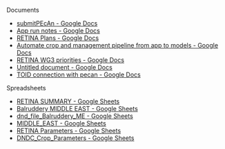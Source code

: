 
Documents 

- [submitPEcAn - Google Docs](https://docs.google.com/document/d/16AUeRe-CEZbQICivYZnKnluAqJ1gRqxzIVecMO-5xzQ/edit)
- [App run notes - Google Docs](https://docs.google.com/document/d/1yh2tYjXjzYdPHhQ3S380kVUsWwXMNc6yKem_LnnaDnU/edit)
- [RETINA Plans - Google Docs](https://docs.google.com/document/d/1uxzFWZDImBiTvgKQBTSYck0lRNFZF5M5JRl2nrSzTwU/edit#heading=h.mcboaya3qzrp)
- [Automate crop and management pipeline from app to models - Google Docs](https://docs.google.com/document/d/1PFfnSEc1JpMBQ2MUik53msjgfGLAkjfvX2Whp59ubKI/edit)
- [RETINA WG3 priorities - Google Docs](https://docs.google.com/document/d/1hILJitsoE5NK6JEPiK1DA5gSDKZiVi2hp_CvUs-PJWU/edit)
- [Untitled document - Google Docs](https://docs.google.com/document/d/1FcwXeGAgW82qOOPQKUoiq8aHf4t9cJSuXNFwbwmkRsU/edit)
- [TOID connection with pecan - Google Docs](https://docs.google.com/document/d/1v9jc8RGmmRrM3w293gi2OUb5CWPuaAY6SXk53zWTYr4/edit)

Spreadsheets

- [RETINA SUMMARY - Google Sheets](https://docs.google.com/spreadsheets/d/1QfjZ4zl9B0b7IRJTRYnSqa6ViOeiD1NH2BYPX0rnTpI/edit#gid=634122475)
- [Balruddery MIDDLE EAST - Google Sheets](https://docs.google.com/spreadsheets/d/1IF2zU0LgJ93azsSq9gfANGgeOTIH9QQXZ4l64f8qmT8/edit#gid=175168022)
- [dnd_file_Balruddery_ME - Google Sheets](https://docs.google.com/spreadsheets/d/1a7BPJeDsbkXSjooE0AOpmJ62pYZ6RstN7kpRDa7ai1Y/edit#gid=908113233)
- [MIDDLE_EAST - Google Sheets](https://docs.google.com/spreadsheets/d/1o0jyahu49btRfEHxrNSEpFmOHK8r8t56LAw7K5s-wTg/edit#gid=1659476426)
- [RETINA Parameters - Google Sheets](https://docs.google.com/spreadsheets/d/1OY6BOUR8EOkq3uJZM3RJYHp7Esj0MliW186Kk1iqfKU/edit#gid=0)
- [DNDC_Crop_Parameters - Google Sheets](https://docs.google.com/spreadsheets/d/1G5gd7zOEtgh8Q1H2qomFb2w7U6OKf5LBLqylprycxpU/edit#gid=0)
